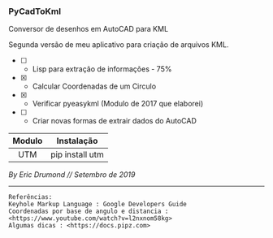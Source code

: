 ### PyCadToKml
Conversor de desenhos em AutoCAD para KML

Segunda versão de meu aplicativo para criação de arquivos KML.

* [ ] - Lisp para extração de informações - 75%
* [x] - Calcular Coordenadas de um Circulo
* [x] - Verificar pyeasykml (Modulo de 2017 que elaborei)
* [ ] - Criar novas formas de extrair dados do AutoCAD

Modulo | Instalação
:---:|:---:
UTM | pip install utm


_By Eric Drumond // Setembro de 2019_


---
    Referências:
    Keyhole Markup Language : Google Developers Guide
    Coordenadas por base de angulo e distancia : <https://www.youtube.com/watch?v=l2nxnom58kg>
    Algumas dicas : <https://docs.pipz.com>